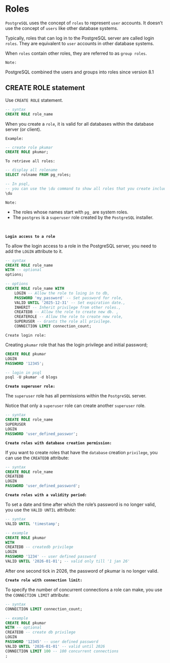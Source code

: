 # Roles

`PostgreSQL` uses the concept of `roles` to represent `user` accounts. It doesn’t use the concept of `users` like other database systems.

Typically, roles that can log in to the PostgreSQL server are called login `roles`. They are equivalent to `user` accounts in other database systems.

When `roles` contain other roles, they are referred to as `group roles`.

`Note:`

PostgreSQL combined the users and groups into roles since version 8.1

## CREATE ROLE statement

Use `CREATE ROLE` statement.

```sql
-- syntax
CREATE ROLE role_name
```

When you create a `role`, it is valid for all databases within the database server (or client).

`Example:`

```sql
-- create role pkumar
CREATE ROLE pkumar;
```

`To retrieve all roles:`

```sql
-- display all rolename
SELECT rolname FROM pg_roles;

-- In psql,
-- you can use the \du command to show all roles that you create including the postgres role in the current PostgreSQL server:
\du
```

`Note:`

- The roles whose names start with `pg_` are system roles.
- The `postgres` is a `superuser` role created by the `PostgreSQL` installer.

<br />

**`Login access to a role`**

To allow the login access to a role in the PostgreSQL server, you need to add the `LOGIN` attribute to it.

```sql
-- syntax
CREATE ROLE role_name
WITH -- optional
options;

-- options
CREATE ROLE role_name WITH
    LOGIN -- Allow the role to loing in to db,
    PASSWORD 'my_password' -- Set password for role,
    VALID UNTIL '2025-12-31' -- Set expiration date.,
    INHERIT -- Inherit privilege from other roles.,
    CREATEDB -- Allow the role to create new db. ,
    CREATEROLE -- Allow the role to create new role,
    SUPERUSER -- Grants the role all privilege.
    CONNECTION LIMIT connection_count;

```

`Create login role:`

Creating `pkumar` role that has the login privilege and initial password;

```sql
CREATE ROLE pkumar
LOGIN
PASSWORD '12345';

-- login in psql
psql -U pkumar -d blogs
```

**`Create superuser role:`**

The `superuser` role has all permissions within the `PostgreSQL` server.

Notice that only a `superuser` role can create another `superuser` role.

```sql
-- syntax
CREATE ROLE role_name
SUPERUSER
LOGIN
PASSWORD 'user_defined_passwor';
```

**`Create roles with database creation permission:`**

If you want to create roles that have the `database` creation `privilege`, you can use the `CREATEDB` attribute:

```sql
-- syntax
CREATE ROLE role_name
CREATEDB
LOGIN
PASSWORD 'user_defined_password';
```

**`Create roles with a validity period:`**

To set a date and time after which the role’s password is no longer valid, you use the `VALID UNTIL` attribute:

```sql
-- syntax
VALID UNTIL 'timestamp';

-- example
CREATE ROLE pkumar
WITH
CREATEDB -- createdb privilege
LOGIN
PASSWORD '1234' -- user defined password
VALID UNTIL '2026-01-01'; -- valid only till '1 jan 26'

```

After one second tick in 2026, the password of pkumar is no longer valid.

**`Create role with connection limit:`**

To specify the number of concurrent connections a role can make, you use the `CONNECTION LIMIT` attribute:

```sql
-- syntax
CONNECTION LIMIT connection_count;

-- example
CREATE ROLE pkumar
WITH -- optional
CREATEDB -- create db privilege
LOGIN
PASSWORD '12345' -- user defined password
VALID UNTIL '2026-01-01' -- valid until 2026
CONNECTION LIMIT 100 -- 100 concurrent connections
;
```
